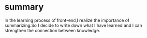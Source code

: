 # summary
In the learning process of front-end,I realize the importance of summarizing.So I decide to write down what I have learned and  I can strengthen the connection between knowledge.

